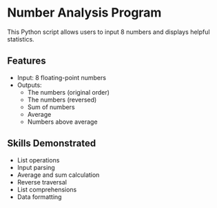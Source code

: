 # Number Analysis Program

This Python script allows users to input 8 numbers and displays helpful statistics.

## Features

- Input: 8 floating-point numbers
- Outputs:
  - The numbers (original order)
  - The numbers (reversed)
  - Sum of numbers
  - Average
  - Numbers above average

## Skills Demonstrated

- List operations
- Input parsing
- Average and sum calculation
- Reverse traversal
- List comprehensions
- Data formatting
